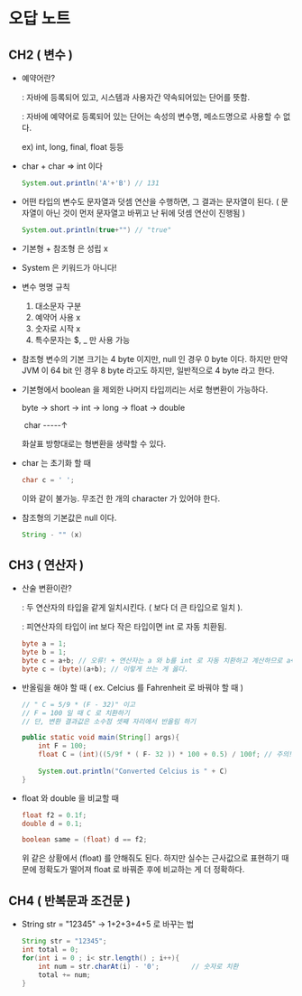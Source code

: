 # 오답 노트

## CH2 ( 변수 )

- 예약어란?

  : 자바에 등록되어 있고, 시스템과 사용자간 약속되어있는 단어를 뜻함.

  : 자바에 예약어로 등록되어 있는 단어는 속성의 변수명, 메소드명으로 사용할 수 없다.

  ex) int, long, final, float 등등

- char + char => int 이다

  ```java
  System.out.println('A'+'B') // 131
  ```

- 어떤 타입의 변수도 문자열과 덧셈 연산을 수행하면, 그 결과는 문자열이 된다. ( 문자열이 아닌 것이 먼저 문자열고 바뀌고 난 뒤에 덧셈 연산이 진행됨 )

  ```java
  System.out.println(true+"") // "true"
  ```

- 기본형 + 참조형 은 성립 x

- System 은 키워드가 아니다!

- 변수 명명 규칙

  1. 대소문자 구분
  2. 예약어 사용 x
  3. 숫자로 시작 x
  4. 특수문자는 $, _ 만 사용 가능

- 참조형 변수의 기본 크기는 4 byte 이지만, null 인 경우 0 byte 이다. 하지만 만약 JVM 이 64 bit 인 경우 8 byte 라고도 하지만, 일반적으로 4 byte 라고 한다.

- 기본형에서 boolean 을 제외한 나머지 타입끼리는 서로 형변환이 가능하다.

  byte -> short -> int -> long -> float -> double

  ​			char -----↑

  화살표 방향대로는 형변환을 생략할 수 있다.

- char 는 초기화 할 때 

  ```java
  char c = ' ';	
  ```

  이와 같이 불가능. 무조건 한 개의 character 가 있어야 한다.

- 참조형의 기본값은 null 이다.

  ```java 
  String - "" (x) 
  ```



## CH3 ( 연산자 )

- 산술 변환이란? 

  : 두 연산자의 타입을 같게 일치시킨다. ( 보다  더 큰 타입으로 일치 ).

  : 피연산자의 타입이 int 보다 작은 타입이면 int 로 자동 치환됨.

  ```java
  byte a = 1;
  byte b = 1;
  byte c = a+b; // 오류! + 연산자는 a 와 b를 int 로 자동 치환하고 계산하므로 a+b 는 int 이다. 고로
  byte c = (byte)(a+b); // 이렇게 쓰는 게 옳다.
  ```

- 반올림을 해야 할 때 ( ex. Celcius 를 Fahrenheit 로 바꿔야 할 때 )

  ```java
  // " C = 5/9 * (F - 32)" 이고
  // F = 100 일 때 C 로 치환하기
  // 단, 변환 결과값은 소수점 셋째 자리에서 반올림 하기
  
  public static void main(String[] args){
      int F = 100;
      float C = (int)((5/9f * ( F- 32 )) * 100 + 0.5) / 100f; // 주의! 5/9f * (F - 32) * 100 + 0.5 에서 +0.5 가 double 임을 인지해야 함!
      
      System.out.println("Converted Celcius is " + C)
  }

- float 와 double 을 비교할 때

  ```java
  float f2 = 0.1f;
  double d = 0.1;
  
  boolean same = (float) d == f2; 
  ```

  위 같은 상황에서 (float) 를 안해줘도 된다. 하지만 실수는 근사값으로 표현하기 때문에 정확도가 떨어져 float 로 바꿔준 후에 비교하는 게 더 정확하다.

## CH4 ( 반복문과 조건문 )

- String str = "12345" -> 1+2+3+4+5 로 바꾸는 법

  ```java
  String str = "12345";
  int total = 0;
  for(int i = 0 ; i< str.length() ; i++){
      int num = str.charAt(i) - '0';		// 숫자로 치환
      total += num;
  }
  ```

